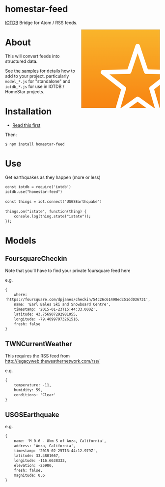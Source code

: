 # homestar-feed
[IOTDB](https://github.com/dpjanes/node-iotdb) Bridge for Atom / RSS feeds. 

<img src="https://raw.githubusercontent.com/dpjanes/iotdb-homestar/master/docs/HomeStar.png" align="right" />

# About
This will convert feeds into structured data.

See <a href="samples/">the samples</a> for details how to add to your project.
particularly <code>model\_\*.js</code> for "standalone" and <code>iotdb\_\*.js</code>
for use in IOTDB / HomeStar projects.

# Installation

* [Read this first](https://github.com/dpjanes/node-iotdb/blob/master/docs/install.md)

Then:

    $ npm install homestar-feed

# Use

Get earthquakes as they happen (more or less)

	const iotdb = require('iotdb')
    iotdb.use("homestar-feed")

	const things = iot.connect("USGSEarthquake")

	things.on("istate", function(thing) {
        console.log(thing.state("istate"));
    });

# Models
## FoursquareCheckin

Note that you'll have to find your private foursquare feed here

e.g.

    {
        where: 'https://foursquare.com/dpjanes/checkin/54c26c61498edc51dd036731',
        name: 'Earl Bales Ski and Snowboard Centre',
        timestamp: '2015-01-23T15:44:33.000Z',
        latitude: 43.756907292981055,
        longitude: -79.40997973261516,
        fresh: false
    }

## TWNCurrentWeather

This requires the RSS feed from
http://legacyweb.theweathernetwork.com/rss/

e.g.

    {
        temperature: -11,
        humidity: 59,
        conditions: 'Clear'
    }

## USGSEarthquake

e.g.

    {
        name: 'M 0.6 - 8km S of Anza, California',
        address: 'Anza, California',
        timestamp: '2015-02-25T13:44:12.979Z',
        latitude: 33.4801667,
        longitude: -116.6638333,
        elevation: -25980,
        fresh: false,
        magnitude: 0.6
    }

